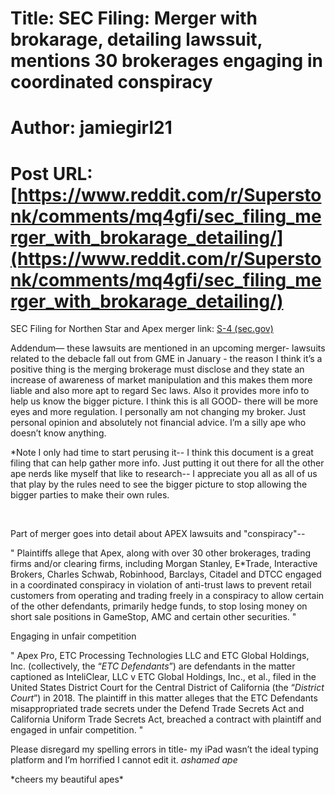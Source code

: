 # Title: SEC Filing: Merger with brokarage, detailing lawssuit, mentions 30 brokerages engaging in coordinated conspiracy
# Author: jamiegirl21
# Post URL: [https://www.reddit.com/r/Superstonk/comments/mq4gfi/sec_filing_merger_with_brokarage_detailing/](https://www.reddit.com/r/Superstonk/comments/mq4gfi/sec_filing_merger_with_brokarage_detailing/)


SEC Filing for Northen Star and Apex merger link:  [S-4 (sec.gov)](https://www.sec.gov/Archives/edgar/data/0001834518/000119312521109685/d121216ds4.htm) 

Addendum— these lawsuits are mentioned in an upcoming merger- lawsuits related to the debacle fall out from GME in January - the reason I think it’s a positive thing is the merging brokerage must disclose and they state an increase of awareness of market manipulation and this makes them more liable and also more apt to regard Sec laws. 
Also it provides more info to help us know the bigger picture. I think this is all GOOD- there will be more eyes and more regulation. I personally am not changing my broker. Just personal opinion and absolutely not financial advice. I’m a silly ape who doesn’t know anything. 

\*Note I only had time to start perusing it-- I think this document is a great filing that can help gather more info. Just putting it out there for all the other ape nerds like myself that like to research-- I appreciate you all as all of us that play by the rules need to see the bigger picture to stop allowing the bigger parties to make their own rules. 

&#x200B;

Part of merger goes into detail about APEX lawsuits and "conspiracy"-- 

" Plaintiffs allege that Apex, along with over 30 other brokerages, trading firms and/or clearing firms, including Morgan Stanley, E\*Trade, Interactive Brokers, Charles Schwab, Robinhood, Barclays, Citadel and DTCC engaged in a coordinated conspiracy in violation of anti-trust laws to prevent retail customers from operating and trading freely in a conspiracy to allow certain of the other defendants, primarily hedge funds, to stop losing money on short sale positions in GameStop, AMC and certain other securities. "

Engaging in unfair competition

" Apex Pro, ETC Processing Technologies LLC and ETC Global Holdings, Inc. (collectively, the “*ETC Defendants*”) are defendants in the matter captioned as InteliClear, LLC v ETC Global Holdings, Inc., et al., filed in the United States District Court for the Central District of California (the “*District Court*”) in 2018. The plaintiff in this matter alleges that the ETC Defendants misappropriated trade secrets under the Defend Trade Secrets Act and California Uniform Trade Secrets Act, breached a contract with plaintiff and engaged in unfair competition. "

Please disregard my spelling errors in title- my
iPad wasn’t the ideal typing platform and I’m horrified I cannot edit it. *ashamed ape*

\*cheers my beautiful apes\*